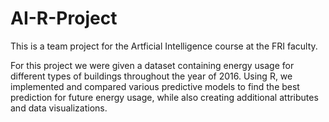 # AI-R-Project
This is a team project for the Artficial Intelligence course at the FRI faculty. 

For this project we were given a dataset containing energy usage for different types of buildings throughout the year of 2016. Using R, we implemented and compared various predictive models to find the best prediction for future energy usage, while also creating additional attributes and data visualizations.


